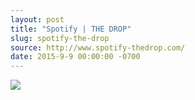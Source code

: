 ```yaml
---
layout: post
title: "Spotify | THE DROP"
slug: spotify-the-drop
source: http://www.spotify-thedrop.com/
date: 2015-9-9 00:00:00 -0700
---
```


<img src="{{ site.url }}/assets/img/screenshots/spotify-the-drop.jpg">
